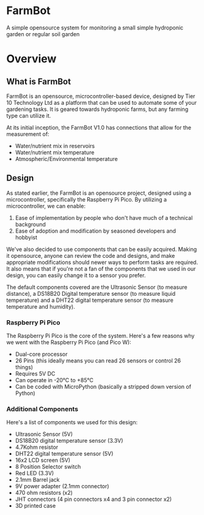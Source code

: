 # FarmBot
A simple opensource system for monitoring a small simple hydroponic garden or regular soil garden

# Overview
## What is FarmBot
FarmBot is an opensource, microcontroller-based device, designed by Tier 10 Technology Ltd  as a platform that can be used to automate some of your gardening tasks. It is geared towards hydroponic farms, but any farming type can utilize it.

At its initial inception, the FarmBot V1.0 has connections that allow for the measurement of:

- Water/nutrient mix in reservoirs
- Water/nutrient mix temperature
- Atmospheric/Environmental temperature

## Design
As stated earlier, the FarmBot is an opensource project, designed using a microcontroller, specifically the Raspberry Pi Pico. By utilizing a microcontroller, we can enable:

1. Ease of implementation by people who don't have much of a technical background
2. Ease of adoption and modification by seasoned developers and hobbyist

We've also decided to use components that can be easily acquired. Making it opensource, anyone can review the code and designs, and make appropriate modifications should newer ways to perform tasks are required. It also means that if you're not a fan of the components that we used in our design, you can easily change it to a sensor you prefer.

The default components covered are the Ultrasonic Sensor (to measure distance), a DS18B20 Digital temperature sensor (to measure liquid temperature) and a DHT22 digital temperature sensor (to measure temperature and humidity).

### Raspberry Pi Pico
The Raspberry Pi Pico is the core of the system. Here's a few reasons why we went with the Raspberry Pi Pico (and Pico W):

- Dual-core processor
- 26 Pins (this ideally means you can read 26 sensors or control 26 things)
- Requires 5V DC
- Can operate in -20°C to +85°C
- Can be coded with MicroPython (basically a stripped down version of Python)

### Additional Components

Here's a list of components we used for this design:
- Ultrasonic Sensor (5V)
- DS18B20 digital temperature sensor (3.3V)
- 4.7Kohm resistor
- DHT22 digital temperature sensor (5V)
- 16x2 LCD screen (5V)
- 8 Position Selector switch
- Red LED (3.3V)
- 2.1mm Barrel jack
- 9V power adapter (2.1mm connector)
- 470 ohm resistors (x2)
- JHT connectors (4 pin connectors x4 and 3 pin connector x2)
- 3D printed case
